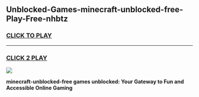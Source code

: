 
## Unblocked-Games-minecraft-unblocked-free-Play-Free-nhbtz
<h3>
<a href="https://premium76.site?title=minecraft-unblocked-free&ref=18A1">CLICK TO PLAY</a></h3>
<hr>

<h3>
<a href="https://premium76.site?title=minecraft-unblocked-free&ref=18A1">CLICK 2 PLAY</a>
  
</h3>

<a href="https://premium76.site?title=minecraft-unblocked-free&ref=18A1"><img src="https://clearcache.store/games.png"></a>


**minecraft-unblocked-free games unblocked: Your Gateway to Fun and Accessible Online Gaming**
